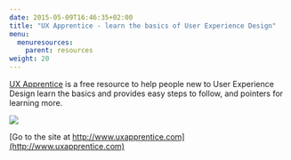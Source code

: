```yaml
---
date: 2015-05-09T16:46:35+02:00
title: "UX Apprentice - learn the basics of User Experience Design"
menu:
  menuresources:
    parent: resources
weight: 20
---
```


[UX Apprentice](http://www.uxapprentice.com) is a free resource to help people new to User Experience Design learn the basics and provides easy steps to follow, and pointers for learning more.

[![](http://media.balsamiq.com/img/support/resources/uxapprentice.jpg)](http://www.uxapprentice.com)

[Go to the site at http://www.uxapprentice.com](http://www.uxapprentice.com)

